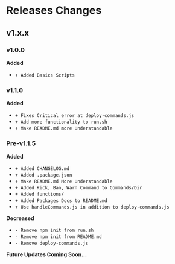 # Releases Changes

## v1.x.x

### v1.0.0

**Added**

- `+ Added Basics Scripts`

### v1.1.0

**Added**

- `+ Fixes Critical error at deploy-commands.js`
- `+ Add more functionality to run.sh`
- `+ Make README.md more Understandable`

### Pre-v1.1.5 

**Added**

- `+ Added CHANGELOG.md`
- `+ Added .package.json`
- `+ Make README.md More Understandable`
- `+ Added Kick, Ban, Warn Command to Commands/Dir`
- `+ Added functions/`
- `+ Added Packages Docs to README.md`
- `+ Use handleCommands.js in addition to deploy-commands.js`

**Decreased**

- `- Remove npm init from run.sh`
- `- Remove npm init from README.md`
- `- Remove deploy-commands.js`

**Future Updates Coming Soon...**
